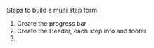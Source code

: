 Steps to build a multi step form

1. Create the progress bar
2. Create the Header, each step info and footer
3.

